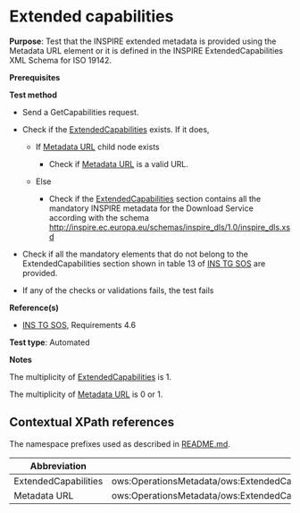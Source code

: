 # Extended capabilities

**Purpose**: Test that the INSPIRE extended metadata is provided using the Metadata URL element or it is defined in the INSPIRE ExtendedCapabilities
XML Schema for ISO 19142.

**Prerequisites**

**Test method**

* Send a GetCapabilities request.

* Check if the [ExtendedCapabilities](#extendedCapabilities) exists. If it does,

  * If [Metadata URL](#metadataURL) child node exists

    * Check if [Metadata URL](#metadataURL) is a valid URL.
  
  * Else

    * Check if the [ExtendedCapabilities](#extendedCapabilities) section contains all the mandatory INSPIRE metadata for the Download Service according with the schema http://inspire.ec.europa.eu/schemas/inspire_dls/1.0/inspire_dls.xsd

* Check if all the mandatory elements that do not belong to the ExtendedCapabilities section shown in table 13 of [INS TG SOS](http://inspire.ec.europa.eu/id/document/tg/download-sos/1.0) are provided.

* If any of the checks or validations fails, the test fails

**Reference(s)**

* [INS TG SOS](http://inspire.ec.europa.eu/id/document/tg/download-sos/1.0), Requirements 4.6

**Test type**: Automated

**Notes**

The multiplicity of [ExtendedCapabilities](#extendedCapabilities) is 1.

The multiplicity of [Metadata URL](#metadataURL) is 0 or 1.

## Contextual XPath references

The namespace prefixes used as described in [README.md](http://inspire.ec.europa.eu/id/ats/download-service/sos-tg-1.0/sos-pre-defined/README#namespaces).

| Abbreviation                                               |  XPath expression |
| ---------------------------------------------------------- | ------------------------------------------------------------------------- |
| ExtendedCapabilities <a name="extendedCapabilities"></a>   | ows:OperationsMetadata/ows:ExtendedCapabilities/inspire_dls:ExtendedCapabilities[1] |
| Metadata URL <a name="metadataURL"></a> | ows:OperationsMetadata/ows:ExtendedCapabilities/inspire_dls:ExtendedCapabilities[1]/inspire_common:MetadataUrl/inspire_common:URL |

